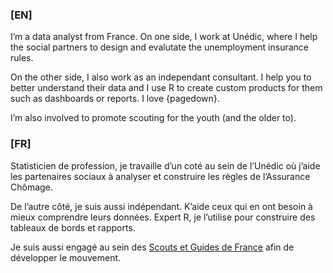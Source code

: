 ### \[EN\]

I’m a data analyst from France. On one side, I work at Unédic, where I
help the social partners to design and evalutate the unemployment
insurance rules.

On the other side, I also work as an independant consultant.
I help you to better understand their data and I use R to create custom
products for them such as dashboards or reports. I love {pagedown}.

I’m also involved to promote scouting for
the youth (and the older to).


### \[FR\]

Statisticien de profession, je travaille d’un coté au sein de l’Unédic
où j’aide les partenaires sociaux à analyser et construire les règles de
l’Assurance Chômage. 

De l’autre côté, je suis aussi indépendant. K’aide ceux qui en ont besoin à mieux
comprendre leurs données. Expert R, je l’utilise pour construire des
tableaux de bords et rapports.

Je suis aussi engagé au sein des [Scouts et Guides
de France](sgdf.fr) afin de développer le mouvement.
